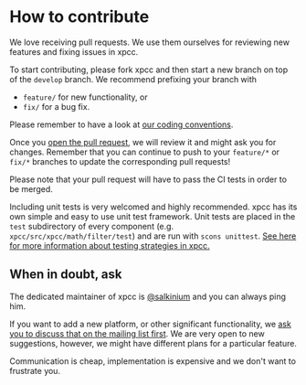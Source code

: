 # How to contribute

We love receiving pull requests. We use them ourselves for reviewing new features and fixing issues in xpcc.

To start contributing, please fork xpcc and then start a new branch on top of the `develop` branch.
We recommend prefixing your branch with
- `feature/` for new functionality, or
- `fix/` for a bug fix.

Please remember to have a look at [our coding conventions](https://github.com/roboterclubaachen/xpcc/blob/develop/doc/coding_convention.md).

Once you [open the pull request](https://github.com/roboterclubaachen/xpcc/pulls), we will review it and might ask you for changes.
Remember that you can continue to push to your `feature/*` or `fix/*` branches to update the corresponding pull requests!

Please note that your pull request will have to pass the CI tests in order to be merged.

Including unit tests is very welcomed and highly recommended. xpcc has its own simple and easy to use unit test framework. Unit tests are placed in the `test` subdirectory of every component (e.g. `xpcc/src/xpcc/math/filter/test`) and are run with `scons unittest`. [See here for more information about testing strategies in xpcc.](TESTING.md)

## When in doubt, ask

The dedicated maintainer of xpcc is [@salkinium](https://github.com/salkinium) and you can always ping him.

If you want to add a new platform, or other significant functionality, we [ask you to discuss that on the mailing list first](http://mailman.rwth-aachen.de/mailman/listinfo/xpcc-dev). We are very open to new suggestions, however, we might have different plans for a particular feature.

Communication is cheap, implementation is expensive and we don't want to frustrate you.
